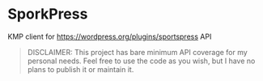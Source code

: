 # SporkPress

KMP client for https://wordpress.org/plugins/sportspress API

> DISCLAIMER: This project has bare minimum API coverage for my personal needs.
> Feel free to use the code as you wish, 
> but I have no plans to publish it or maintain it.
